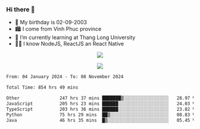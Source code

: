 ### Hi there 👋
- 🎂 My birthday is 02-09-2003
- 🏙️ I come from Vinh Phuc province
- 🌱 I’m currently learning at Thang Long University
- 🧑‍💻 I know NodeJS, ReactJS an React Native
<p align="center"><img src="https://github-readme-stats.vercel.app/api?username=tmquang0209&show_icons=true&theme=gradient"></p>
<p align="center"><img src="https://github-readme-stats.vercel.app/api/top-langs/?username=tmquang0209&hide=scss,css&langs_count=10"></p>
<!--START_SECTION:waka-->

```txt
From: 04 January 2024 - To: 08 November 2024

Total Time: 854 hrs 49 mins

Other               247 hrs 37 mins ███████▒░░░░░░░░░░░░░░░░░   28.97 %
JavaScript          205 hrs 23 mins ██████░░░░░░░░░░░░░░░░░░░   24.03 %
TypeScript          203 hrs 36 mins ██████░░░░░░░░░░░░░░░░░░░   23.82 %
Python              75 hrs 29 mins  ██▒░░░░░░░░░░░░░░░░░░░░░░   08.83 %
Java                46 hrs 35 mins  █▒░░░░░░░░░░░░░░░░░░░░░░░   05.45 %
```

<!--END_SECTION:waka-->
